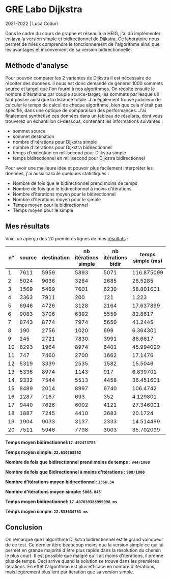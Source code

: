 
# GRE Labo Dijkstra
2021-2022 | Luca Coduri

Dans le cadre du cours de graphe et réseau à la HEIG, j'ai dû implémenter en java la version simple et bidirectionnel de Dijkstra.
Ce laboratoire nous permet de mieux comprendre le fonctionnement de l'algorithme ainsi que les avantages et inconvenient de sa version bidirectionnelle.

## Méthode d'analyse
Pour pouvoir comparer les 2 variantes de Dijkstra il est nécessaire de récolter des données.
Il nous est donc demandé de générer 1000 sommets source et target que l'on fourni à nos algorithmes.
On récolte ensuite le nombre d'itérations par couple source-target, les sommets par lesquels il faut passer ainsi que la distance totale.
J'ai également trouvé judicieux de calculer le temps de calcul de chaque algorithme, bien que cela n'était pas spécifié, dans une optique de comparaison des performances.
J'ai finalement synthétisé ces données dans un tableau de résultats, dont vous trouverez un échantillon ci-dessous, contenant les informations suivantes :
- sommet source
- sommet destination
- nombre d'itérations pour Dijkstra simple
- nombre d'itérations pour Dijkstra bidirectionnel
- temps d'exécution en millisecond pour Dijkstra simple
- temps bidirectionnel en millisecond pour Dijkstra bidirectionnel

Pour avoir une meilleure idée et pouvoir plus facilement interpréter les données, j'ai aussi calculé quelques statistiques :
- Nombre de fois que le bidirectionnel prend moins de temps
- Nombre de fois que le bidirectionnel à moins d'itérations
- Nombre d'itérations moyen pour le bidirectionnel
- Nombre d'itérations moyen pour le simple
- Temps moyen pour le bidirectionnel
- Temps moyen pour le simple

## Mes résultats

Voici un aperçu des 20 premières lignes de mes [résultats](results.md) :

| n°   | source | destination | nb itérations simple | nb itérations bidir | temps simple (ms) | temps bidir (ms) |
|------|--------|-------------|----------------------|---------------------|-------------------|------------------|
| 1    | 7611   | 5959        | 5893                 | 5071                | 116.875099        | 61.377           |
| 2    | 5024   | 9036        | 3264                 | 2685                | 26.5285           | 45.9114          |
| 3    | 1569   | 5469        | 7601                 | 6230                | 58.801601         | 34.9501          |
| 4    | 3363   | 7911        | 200                  | 121                 | 1.223             | 1.6803           |
| 5    | 6946   | 4726        | 3128                 | 2164                | 17.637899         | 11.776199        |
| 6    | 9083   | 3706        | 6392                 | 5559                | 82.8617           | 34.8346          |
| 7    | 8743   | 8774        | 7974                 | 5650                | 41.2445           | 35.588399        |
| 8    | 190    | 2756        | 1020                 | 699                 | 6.364301          | 5.277901         |
| 9    | 245    | 2721        | 7830                 | 3991                | 86.6617           | 63.7522          |
| 10   | 8293   | 1964        | 8974                 | 6401                | 45.994099         | 37.499699        |
| 11   | 747    | 7460        | 2700                 | 1662                | 17.1476           | 11.1906          |
| 12   | 5319   | 3339        | 2535                 | 1582                | 15.5046           | 11.3302          |
| 13   | 5336   | 8974        | 1143                 | 917                 | 6.839701          | 7.7952           |
| 14   | 9332   | 7544        | 5513                 | 4458                | 36.451601         | 28.935901        |
| 15   | 8489   | 2014        | 8997                 | 6740                | 106.4742          | 88.118099        |
| 16   | 1287   | 7167        | 693                  | 352                 | 4.129801          | 2.2378           |
| 17   | 9440   | 7626        | 6002                 | 4121                | 27.346001         | 20.576           |
| 18   | 1887   | 7245        | 4410                 | 3683                | 20.1724           | 18.658301        |
| 19   | 1904   | 9033        | 3137                 | 2333                | 14.514499         | 13.5449          |
| 20   | 7511   | 5946        | 7798                 | 3003                | 35.702099         | 15.1728          |

**Temps moyen bidirectionnel:`17.492473785`**

**Temps moyen simple: `22.610268852`**

**Nombre de fois que bidirectionnel prend moins de temps : `944/1000`**

**Nombre de fois que Bidirectionnel à moins d'itérations : `998/1000`**

**Nombre d'itérations moyen bidirectionnel: `3366.34`**

**Nombre d'itérations moyen simple: `5008.845`**

**Temps moyen bidirectionnel: `17.407039388999998 ms`**

**Temps moyen simple: `22.533634783 ms`**

## Conclusion
On remarque que l'algorithme Dijkstra bidirectionnel est le grand vainqueur de ce test.
Ce dernier itère beaucoup moins que la version simple ce qui lui permet en grande majorité d'être plus rapide dans la résolution du chemin le plus court.
Il est possible que malgré qu'il ait moins d'itérations, il prenne plus de temps. Ceci arrive quand la solution se trouve dans les premières itérations.
En effet l'algorithme est plus efficace en nombre d'itérations, mais légèrement plus lent par itération que sa version simple.